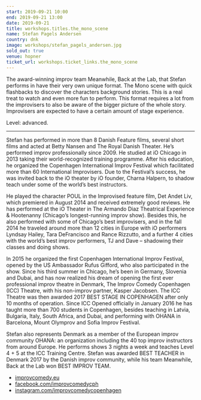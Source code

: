 ```yaml
---
start: 2019-09-21 10:00
end: 2019-09-21 13:00
date: 2019-09-21
title: workshops.titles.the_mono_scene
name: Stefan Pagels Andersen
country: dnk
image: workshops/stefan_pagels_andersen.jpg
sold_out: true
venue: hopner
ticket_url: workshops.ticket_links.the_mono_scene
---
```


The award-winning improv team Meanwhile, Back at the Lab, that Stefan performs in have their very own unique format. The Mono scene with quick flashbacks to discover the characters background stories. This is a real treat to watch and even more fun to perform. This format requires a lot from the improvisers to also be aware of the bigger picture of
the whole story. Improvisers are expected to have a certain amount of stage experience.

Level: advanced.

---

Stefan has performed in more than 8 Danish Feature films, several short films and acted at Betty Nansen and The Royal Danish Theater. He’s performed improv professionally since 2009. He studied at iO Chicago in 2013 taking their world-recognized training programme. After his education, he organized the Copenhagen International Improv Festival which facilitated more than 60 International Improvisers. Due to the Festival’s success, he was invited back to the iO theater by iO founder, Charna Halpern, to shadow teach under some of the world’s best instructors.

He played the character POUL in the Improvised feature film, Det Andet Liv, which premiered in August 2014 and received extremely good reviews. He has performed at the iO Theater in The Armando Diaz Theatrical Experience & Hootenanny (Chicago’s longest-running improv show). Besides this, he also performed with some of Chicago’s best improvisers, and in the fall 2014 he traveled around more than 12 cities in Europe with iO performers Lyndsay Hailey, Tara DeFrancisco and Rance Rizzutto, and a further 4 cities with the world’s best improv performers, TJ and Dave – shadowing their classes and doing shows.

In 2015 he organized the first Copenhagen International Improv Festival, opened by the US Ambassador Rufus Gifford, who also participated in the show. Since his third summer in Chicago, he’s been in Germany, Slovenia and Dubai, and has now realized his dream of opening the first ever professional improv theatre in Denmark, The Improv Comedy Copenhagen (ICC) Theatre, with his non-improv partner, Kasper Jacobsen.
The ICC Theatre was then awarded 2017 BEST STAGE IN COPENHAGEN after only 10 months of operation. Since ICC Opened officially in January 2016 he has taught more than 700 students in Copenhagen, besides teaching in Latvia, Bulgaria, Italy, South Africa, and Dubai, and performing with OHANA in Barcelona, Mount Olymprov and Sofia Improv Festival.

Stefan also represents Denmark as a member of the European improv community OHANA: an organization including the 40 top improv instructors from around Europe. He performs shows 3 nights a week and teaches Level 4 + 5 at the ICC Training Centre.
Stefan was awarded BEST TEACHER in Denmark 2017 by the Danish improv community, while his team Meanwhile, Back at the Lab won BEST IMPROV TEAM.

- [improvcomedy.eu](https://improvcomedy.eu)
- [facebook.com/improvcomedycph](https://facebook.com/improvcomedycph)
- [instagram.com/improvcomedycopenhagen](https://instagram.com/improvcomedycopenhagen)
